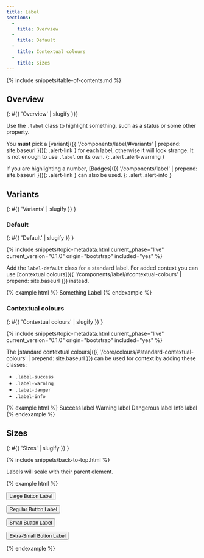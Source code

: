 ```yaml
---
title: Label
sections:
  -
    title: Overview
  -
    title: Default
  -
    title: Contextual colours
  -
    title: Sizes
---
```


{% include snippets/table-of-contents.md %}

## Overview
{: #{{ 'Overview' | slugify }}}

Use the `.label` class to highlight something, such as a status or some other property.

You **must** pick a [variant]({{ '/components/label/#variants' | prepend: site.baseurl }}){: .alert-link } for each
label, otherwise it will look strange. It is not enough to use `.label` on its own.
{: .alert .alert-warning }

If you are highlighting a number, [Badges]({{ '/components/label' | prepend: site.baseurl }}){: .alert-link } can also
be used.
{: .alert .alert-info }

## Variants
{: #{{ 'Variants' | slugify }} }

### Default
{: #{{ 'Default' | slugify }} }

{% include snippets/topic-metadata.html current_phase="live" current_version="0.1.0" origin="bootstrap" included="yes" %}

Add the `label-default` class for a standard label. For added context you can use
[contextual colours]({{ '/components/label/#contextual-colours' | prepend: site.baseurl }}) instead.

{% example html %}
Something <span class="label label-default">Label</span>
{% endexample %}

### Contextual colours
{: #{{ 'Contextual colours' | slugify }} }

{% include snippets/topic-metadata.html current_phase="live" current_version="0.1.0" origin="bootstrap" included="yes" %}

The [standard contextual colours]({{ '/core/colours/#standard-contextual-colours' | prepend: site.baseurl }}) can be
used for context by adding these classes:

* `.label-success`
* `.label-warning`
* `.label-danger`
* `.label-info`

{% example html %}
<span class="label label-success">Success label</span>
<span class="label label-warning">Warning label</span>
<span class="label label-danger">Dangerous label</span>
<span class="label label-info">Info label</span>
{% endexample %}

## Sizes
{: #{{ 'Sizes' | slugify }} }

{% include snippets/back-to-top.html %}

Labels will scale with their parent element.

{% example html %}
<p><button class="btn btn-bsk btn-default btn-lg">Large Button <span class="label label-default">Label</span></button></p>
<p><button class="btn btn-bsk btn-default">Regular Button <span class="label label-default">Label</span></button></p>
<p><button class="btn btn-bsk btn-default btn-sm">Small Button <span class="label label-default">Label</span></button></p>
<p><button class="btn btn-bsk btn-default btn-xs">Extra-Small Button <span class="label label-default">Label</span></button></p>
{% endexample %}
